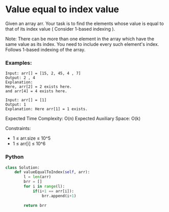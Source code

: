 # Value equal to index value

Given an array arr. Your task is to find the elements whose value is equal to that of its index value ( Consider 1-based indexing ).

Note: There can be more than one element in the array which have the same value as its index. You need to include every such element's index. Follows 1-based indexing of the array.

### Examples:
```
Input: arr[] = [15, 2, 45, 4 , 7]
Output: 2 , 4
Explanation: 
Here, arr[2] = 2 exists here.
and arr[4] = 4 exists here.
```
```
Input: arr[] = [1]
Output: 1
Explanation: Here arr[1] = 1 exists.
```
Expected Time Complexity: O(n)
Expected Auxiliary Space: O(k)

Constraints:
 - 1 ≤ arr.size ≤ 10^5
 - 1 ≤ arr[i] ≤ 10^6
   
### Python
```py
class Solution:
    def valueEqualToIndex(self, arr):
        l = len(arr)
        brr = []
        for i in range(l):
            if(i+1 == arr[i]):
                brr.append(i+1)
        
        return brr
```
